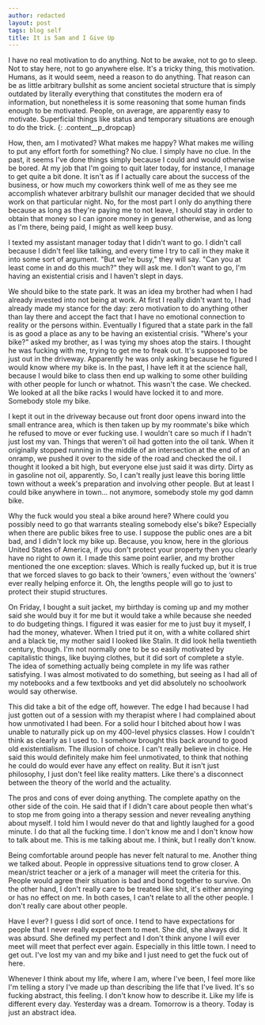 ```yaml
---
author: redacted
layout: post
tags: blog self
title: It is 5am and I Give Up
---
```


I have no real motivation to do anything. Not to be awake, not to go to sleep.
Not to stay here, not to go anywhere else. It's a tricky thing, this motivation.
Humans, as it would seem, need a reason to do anything. That reason can be as
little arbitrary bullshit as some ancient societal structure that is simply
outdated by literally everything that constitutes the modern era of information,
but nonetheless it is some reasoning that some human finds enough to be
motivated. People, on average, are apparently easy to motivate. Superficial
things like status and temporary situations are enough to do the trick.
{: .content__p_dropcap}

How, then, am I motivated? What makes me happy? What makes me willing to put any
effort forth for something? No clue. I simply have no clue. In the past, it
seems I've done things simply because I could and would otherwise be bored. At
my job that I'm going to quit later today, for instance, I manage to get quite a
bit done. It isn't as if I actually care about the success of the business, or
how much my coworkers think well of me as they see me accomplish whatever
arbitrary bullshit our manager decided that we should work on that particular
night. No, for the most part I only do anything there because as long as they're
paying me to not leave, I should stay in order to obtain that money so I can
ignore money in general otherwise, and as long as I'm there, being paid, I might
as well keep busy.

I texted my assistant manager today that I didn't want to go. I didn't call
because I didn't feel like talking, and every time I try to call in they make it
into some sort of argument. "But we're busy," they will say. "Can you at least
come in and do this much?" they will ask me. I don't want to go, I'm having an
existential crisis and I haven't slept in days.

We should bike to the state park. It was an idea my brother had when I had
already invested into not being at work. At first I really didn't want to, I had
already made my stance for the day: zero motivation to do anything other than
lay there and accept the fact that I have no emotional connection to reality or
the persons within. Eventually I figured that a state park in the fall is as
good a place as any to be having an existential crisis. "Where's your bike?"
asked my brother, as I was tying my shoes atop the stairs. I thought he was
fucking with me, trying to get me to freak out. It's supposed to be just out in
the driveway. Apparently he was only asking because he figured I would know
where my bike is. In the past, I have left it at the science hall, because I
would bike to class then end up walking to some other building with other people
for lunch or whatnot. This wasn't the case. We checked. We looked at all the
bike racks I would have locked it to and more. Somebody stole my bike.

I kept it out in the driveway because out front door opens inward into the small
entrance area, which is then taken up by my roommate's bike which he refused to
move or ever fucking use. I wouldn't care so much if I hadn't just lost my van.
Things that weren't oil had gotten into the oil tank. When it originally stopped
running in the middle of an intersection at the end of an onramp, we pushed it
over to the side of the road and checked the oil. I thought it looked a bit
high, but everyone else just said it was dirty. Dirty as in gasoline not oil,
apparently. So, I can't really just leave this boring little town without a
week's preparation and involving other people. But at least I could bike
anywhere in town… not anymore, somebody stole my god damn bike.

Why the fuck would you steal a bike around here? Where could you possibly need
to go that warrants stealing somebody else's bike? Especially when there are
public bikes free to use. I suppose the public ones are a bit bad, and I didn't
lock my bike up. Because, you know, here in the glorious United States of
America, if you don't protect your property then you clearly have no right to
own it. I made this same point earlier, and my brother mentioned the one
exception: slaves. Which is really fucked up, but it is true that we forced
slaves to go back to their ‘owners,' even without the ‘owners' ever really
helping enforce it. Oh, the lengths people will go to just to protect their
stupid structures.

On Friday, I bought a suit jacket, my birthday is coming up and my mother said
she would buy it for me but it would take a while because she needed to do
budgeting things. I figured it was easier for me to just buy it myself, I had
the money, whatever. When I tried put it on, with a white collared shirt and a
black tie, my mother said I looked like Stalin. It did look hella twentieth
century, though. I'm not normally one to be so easily motivated by capitalistic
things, like buying clothes, but it did sort of complete a style. The idea of
something actually being complete in my life was rather satisfying. I was
almost motivated to do something, but seeing as I had all of my notebooks and a
few textbooks and yet did absolutely no schoolwork would say otherwise.

This did take a bit of the edge off, however. The edge I had because I had just
gotten out of a session with my therapist where I had complained about how
unmotivated I had been. For a solid hour I bitched about how I was unable to
naturally pick up on my 400-level physics classes. How I couldn't think as
clearly as I used to. I somehow brought this back around to good old
existentialism. The illusion of choice. I can't really believe in choice. He
said this would definitely make him feel unmotivated, to think that nothing he
could do would ever have any effect on reality. But it isn't just philosophy, I
just don't feel like reality matters. Like there's a disconnect between the
theory of the world and the actuality.

The pros and cons of ever doing anything. The complete apathy on the other side
of the coin. He said that if I didn't care about people then what's to stop me
from going into a therapy session and never revealing anything about myself. I
told him I would never do that and lightly laughed for a good minute. I do that
all the fucking time. I don't know me and I don't know how to talk about me.
This is me talking about me. I think, but I really don't know.

Being comfortable around people has never felt natural to me. Another thing we
talked about. People in oppressive situations tend to grow closer. A mean/strict
teacher or a jerk of a manager will meet the criteria for this. People would
agree their situation is bad and bond together to survive. On the other hand, I
don't really care to be treated like shit, it's either annoying or has no effect
on me. In both cases, I can't relate to all the other people. I don't really
care about other people.

Have I ever? I guess I did sort of once. I tend to have expectations for people
that I never really expect them to meet. She did, she always did. It was absurd.
She defined my perfect and I don't think anyone I will ever meet will meet that
perfect ever again. Especially in this little town. I need to get out. I've lost
my van and my bike and I just need to get the fuck out of here.

Whenever I think about my life, where I am, where I've been, I feel more like
I'm telling a story I've made up than describing the life that I've lived. It's
so fucking abstract, this feeling. I don't know how to describe it. Like my life
is different every day. Yesterday was a dream. Tomorrow is a theory. Today is
just an abstract idea.
